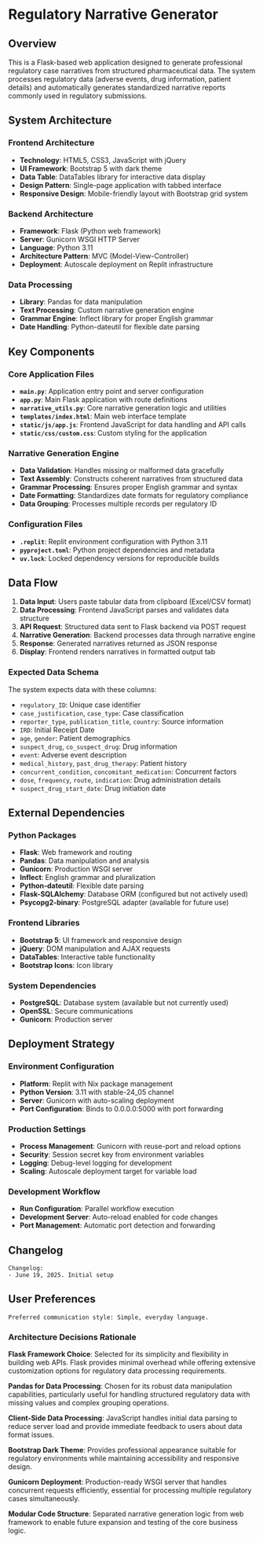 # Regulatory Narrative Generator

## Overview

This is a Flask-based web application designed to generate professional regulatory case narratives from structured pharmaceutical data. The system processes regulatory data (adverse events, drug information, patient details) and automatically generates standardized narrative reports commonly used in regulatory submissions.

## System Architecture

### Frontend Architecture
- **Technology**: HTML5, CSS3, JavaScript with jQuery
- **UI Framework**: Bootstrap 5 with dark theme
- **Data Table**: DataTables library for interactive data display
- **Design Pattern**: Single-page application with tabbed interface
- **Responsive Design**: Mobile-friendly layout with Bootstrap grid system

### Backend Architecture
- **Framework**: Flask (Python web framework)
- **Server**: Gunicorn WSGI HTTP Server
- **Language**: Python 3.11
- **Architecture Pattern**: MVC (Model-View-Controller)
- **Deployment**: Autoscale deployment on Replit infrastructure

### Data Processing
- **Library**: Pandas for data manipulation
- **Text Processing**: Custom narrative generation engine
- **Grammar Engine**: Inflect library for proper English grammar
- **Date Handling**: Python-dateutil for flexible date parsing

## Key Components

### Core Application Files
- **`main.py`**: Application entry point and server configuration
- **`app.py`**: Main Flask application with route definitions
- **`narrative_utils.py`**: Core narrative generation logic and utilities
- **`templates/index.html`**: Main web interface template
- **`static/js/app.js`**: Frontend JavaScript for data handling and API calls
- **`static/css/custom.css`**: Custom styling for the application

### Narrative Generation Engine
- **Data Validation**: Handles missing or malformed data gracefully
- **Text Assembly**: Constructs coherent narratives from structured data
- **Grammar Processing**: Ensures proper English grammar and syntax
- **Date Formatting**: Standardizes date formats for regulatory compliance
- **Data Grouping**: Processes multiple records per regulatory ID

### Configuration Files
- **`.replit`**: Replit environment configuration with Python 3.11
- **`pyproject.toml`**: Python project dependencies and metadata
- **`uv.lock`**: Locked dependency versions for reproducible builds

## Data Flow

1. **Data Input**: Users paste tabular data from clipboard (Excel/CSV format)
2. **Data Processing**: Frontend JavaScript parses and validates data structure
3. **API Request**: Structured data sent to Flask backend via POST request
4. **Narrative Generation**: Backend processes data through narrative engine
5. **Response**: Generated narratives returned as JSON response
6. **Display**: Frontend renders narratives in formatted output tab

### Expected Data Schema
The system expects data with these columns:
- `regulatory_ID`: Unique case identifier
- `case_justification`, `case_type`: Case classification
- `reporter_type`, `publication_title`, `country`: Source information
- `IRD`: Initial Receipt Date
- `age`, `gender`: Patient demographics
- `suspect_drug`, `co_suspect_drug`: Drug information
- `event`: Adverse event description
- `medical_history`, `past_drug_therapy`: Patient history
- `concurrent_condition`, `concomitant_medication`: Concurrent factors
- `dose`, `frequency`, `route`, `indication`: Drug administration details
- `suspect_drug_start_date`: Drug initiation date

## External Dependencies

### Python Packages
- **Flask**: Web framework and routing
- **Pandas**: Data manipulation and analysis
- **Gunicorn**: Production WSGI server
- **Inflect**: English grammar and pluralization
- **Python-dateutil**: Flexible date parsing
- **Flask-SQLAlchemy**: Database ORM (configured but not actively used)
- **Psycopg2-binary**: PostgreSQL adapter (available for future use)

### Frontend Libraries
- **Bootstrap 5**: UI framework and responsive design
- **jQuery**: DOM manipulation and AJAX requests
- **DataTables**: Interactive table functionality
- **Bootstrap Icons**: Icon library

### System Dependencies
- **PostgreSQL**: Database system (available but not currently used)
- **OpenSSL**: Secure communications
- **Gunicorn**: Production server

## Deployment Strategy

### Environment Configuration
- **Platform**: Replit with Nix package management
- **Python Version**: 3.11 with stable-24_05 channel
- **Server**: Gunicorn with auto-scaling deployment
- **Port Configuration**: Binds to 0.0.0.0:5000 with port forwarding

### Production Settings
- **Process Management**: Gunicorn with reuse-port and reload options
- **Security**: Session secret key from environment variables
- **Logging**: Debug-level logging for development
- **Scaling**: Autoscale deployment target for variable load

### Development Workflow
- **Run Configuration**: Parallel workflow execution
- **Development Server**: Auto-reload enabled for code changes
- **Port Management**: Automatic port detection and forwarding

## Changelog

```
Changelog:
- June 19, 2025. Initial setup
```

## User Preferences

```
Preferred communication style: Simple, everyday language.
```

### Architecture Decisions Rationale

**Flask Framework Choice**: Selected for its simplicity and flexibility in building web APIs. Flask provides minimal overhead while offering extensive customization options for regulatory data processing requirements.

**Pandas for Data Processing**: Chosen for its robust data manipulation capabilities, particularly useful for handling structured regulatory data with missing values and complex grouping operations.

**Client-Side Data Processing**: JavaScript handles initial data parsing to reduce server load and provide immediate feedback to users about data format issues.

**Bootstrap Dark Theme**: Provides professional appearance suitable for regulatory environments while maintaining accessibility and responsive design.

**Gunicorn Deployment**: Production-ready WSGI server that handles concurrent requests efficiently, essential for processing multiple regulatory cases simultaneously.

**Modular Code Structure**: Separated narrative generation logic from web framework to enable future expansion and testing of the core business logic.